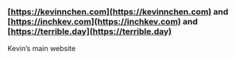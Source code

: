 ### [https://kevinnchen.com](https://kevinnchen.com) and [https://inchkev.com](https://inchkev.com) and [https://terrible.day](https://terrible.day)

Kevin’s main website
